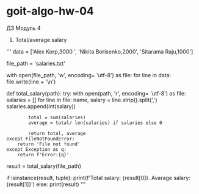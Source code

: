 # goit-algo-hw-04
ДЗ Модуль 4

1. Total/average salary

  ''' 
  data = ['Alex Korp,3000 ',
         'Nikita Borisenko,2000',
         'Sitarama Raju,1000']

file_path = 'salaries.txt'

with open(file_path, 'w', encoding= 'utf-8') as file:
    for line in data:
        file.write(line + '\n')
    
def total_salary(path):
    try:
        with open(path, 'r', encoding= 'utf-8') as file:
            salaries = []
            for line in file:
                name, salary = line.strip().split(',')
                salaries.append(int(salary))

            total = sum(salaries)
            average = total/ len(salaries) if salaries else 0

            return total, average
    except FileNotFoundError:
        return 'File not found'
    except Exception as q:
        return f'Error:{q}'
    
result = total_salary(file_path)

if isinstance(result, tuple):
    print(f'Total salary: {result[0]}. Avarage salary: {result[1]}')
else:
    print(result)
  '''
